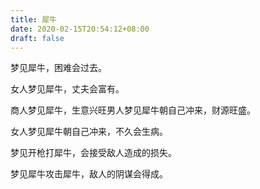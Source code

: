 ```yaml
---
title: 犀牛
date: 2020-02-15T20:54:12+08:00
draft: false
---
```


梦见犀牛，困难会过去。<br>


女人梦见犀牛，丈夫会富有。<br>


商人梦见犀牛，生意兴旺男人梦见犀牛朝自己冲来，财源旺盛。<br>


女人梦见犀牛朝自己冲来，不久会生病。<br>


梦见开枪打犀牛，会接受敌人造成的损失。<br>


梦见犀牛攻击犀牛，敌人的阴谋会得成。<br>
